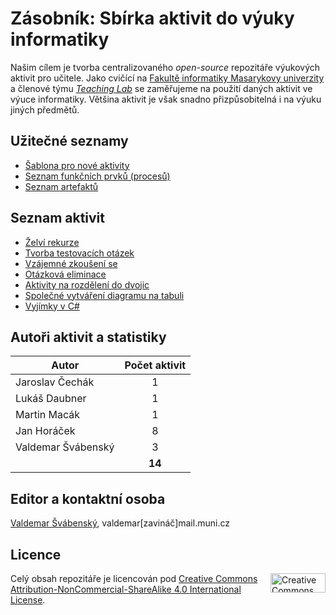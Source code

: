 # Zásobník: Sbírka aktivit do výuky informatiky

Našim cílem je tvorba centralizovaného _open-source_ repozitáře výukových aktivit pro učitele. Jako cvičící na [Fakultě informatiky Masarykovy univerzity](https://www.fi.muni.cz/) a členové týmu [*Teaching Lab*](https://is.muni.cz/predmet/fi/DUCIT) se zaměřujeme na použití daných aktivit ve výuce informatiky. Většina aktivit je však snadno přizpůsobitelná i na výuku jiných předmětů.

## Užitečné seznamy

* [Šablona pro nové aktivity](commons/sablona.md)
* [Seznam funkčních prvků \(procesů\)](commons/seznam-funkcnich-prvku-procesu.md)
* [Seznam artefaktů](commons/seznam-artefaktu.md)

## Seznam aktivit

* [Želví rekurze](aktivity/zelvi-rekurze/README.md)
* [Tvorba testovacích otázek](aktivity/tvorba-otazek/README.md)
* [Vzájemné zkoušení se](aktivity/vzajemne-zkouseni-se/README.md)
* [Otázková eliminace](aktivity/otazkova-eliminace/README.md)
* [Aktivity na rozdělení do dvojic](aktivity/ib111/deleni/README.md)
* [Společné vytváření diagramu na tabuli](aktivity/spolecne-vytvareni-celku/README.md)
* [Vyjímky v C\#](aktivity/vyjimky-csharp/README.md)

## Autoři aktivit a statistiky

| Autor              | Počet aktivit |
| ------------------ |:-------------:|
| Jaroslav Čechák    | 1             |
| Lukáš Daubner      | 1             |
| Martin Macák       | 1             |
| Jan Horáček        | 8             |
| Valdemar Švábenský | 3             |
|                    | **14**        |

## Editor a kontaktní osoba

[Valdemar Švábenský](https://www.fi.muni.cz/~xsvabens/), valdemar\[zavináč\]mail.muni.cz

## Licence

<img align="right" width="88" height="31" src="https://i.creativecommons.org/l/by-nc-sa/4.0/88x31.png" alt="Creative Commons Licence BY NC SA 4.0" title="Creative Commons Licence BY NC SA 4.0">

Celý obsah repozitáře je licencován pod [Creative Commons Attribution-NonCommercial-ShareAlike 4.0 International License](https://creativecommons.org/licenses/by-nc-sa/4.0/).

